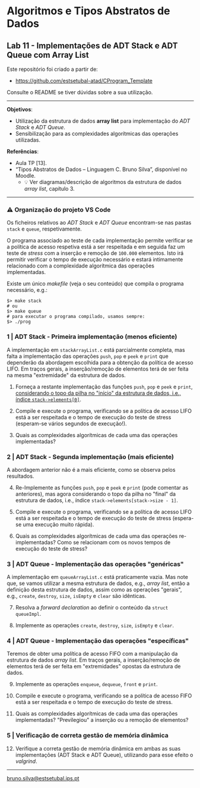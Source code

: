 # Algoritmos e Tipos Abstratos de Dados

## Lab 11 - Implementações de ADT Stack e ADT Queue com Array List

Este repositório foi criado a partir de:

- <https://github.com/estsetubal-atad/CProgram_Template> 

Consulte o README se tiver dúvidas sobre a sua utilização.

----

**Objetivos**:

- Utilização da estrutura de dados **array list** para implementação do *ADT Stack* e *ADT Queue*.
- Sensibilização para as complexidades algorítmicas das operações utilizadas.

**Referências**:

- Aula TP \[13\].
- “Tipos Abstratos de Dados – Linguagem C. Bruno Silva”, disponível no Moodle.
    - :bulb: Ver diagramas/descrição de algoritmos da estrutura de dados *array list*, capítulo 3.

---

### :warning: Organização do projeto VS Code

Os ficheiros relativos ao *ADT Stack* e *ADT Queue* encontram-se nas pastas `stack` e `queue`, respetivamente.  

O programa associado ao teste de cada implementação permite verificar se a política de acesso respetiva está a ser respeitada e em seguida faz um teste de *stress* com a inserção e remoção de `100.000` elementos. Isto irá permitir verificar o tempo de execução necessário e estará intimamente relacionado com a complexidade algorítmica das operações implementadas.  

Existe um único *makefile* (veja o seu conteúdo) que compila o programa necessário, e.g.:

```console
$> make stack
# ou
$> make queue
# para executar o programa compilado, usamos sempre:
$> ./prog
```

### 1 | ADT Stack - Primeira implementação (menos eficiente)

A implementação em `stackArrayList.c` está parcialmente completa, mas falta a implementação das operações `push`, `pop` e `peek` e `print` que dependerão da abordagem escolhida para a obtenção da política de acesso LIFO. Em traços gerais, a inserção/remoção de elementos terá de ser feita na mesma "extremidade" da estrutura de dados.

1. Forneça a restante implementação das funções `push`, `pop` e `peek` e `print`, <u>considerando o topo da pilha no "início" da estrutura de dados, i.e., índice `stack->elements[0]`</u>.

2. Compile e execute o programa, verificando se a política de acesso LIFO está a ser respeitada e o tempo de execução do teste de stress (esperam-se vários segundos de execução!).

3. Quais as complexidades algorítmicas de cada uma das operações implementadas?

### 2 | ADT Stack - Segunda implementação (mais eficiente)

A abordagem anterior não é a mais eficiente, como se observa pelos resultados.

4. Re-Implemente as funções `push`, `pop` e `peek` e `print` (pode comentar as anteriores), mas agora considerando o topo da pilha no "final" da estrutura de dados, i.e., índice `stack->elements[stack->size - 1]`.

5. Compile e execute o programa, verificando se a política de acesso LIFO está a ser respeitada e o tempo de execução do teste de stress (espera-se uma execução muito rápida).

6. Quais as complexidades algorítmicas de cada uma das operações re-implementadas? Como se relacionam com os novos tempos de execução do teste de stress?

### 3 | ADT Queue - Implementação das operações "genéricas"

A implementação em `queueArrayList.c` está praticamente vazia. Mas note que, se vamos utilizar a mesma estrutura de dados, e.g., *array list*, então a definição desta estrutura de dados, assim como as operações "gerais", e.g., `create`, `destroy`, `size`, `isEmpty` e `clear` são idênticas. 

7. Resolva a *forward declaration* ao definir o conteúdo da `struct queueImpl`.

8. Implemente as operações `create`, `destroy`, `size`, `isEmpty` e `clear`.

### 4 | ADT Queue - Implementação das operações "específicas"

Teremos de obter uma política de acesso FIFO com a manipulação da estrutura de dados *array list*. Em traços gerais, a inserção/remoção de elementos terá de ser feita em "extremidades" opostas da estrutura de dados.

9. Implemente as operações `enqueue`, `dequeue`, `front` e `print`.

10. Compile e execute o programa, verificando se a política de acesso FIFO está a ser respeitada e o tempo de execução do teste de stress.

11. Quais as complexidades algorítmicas de cada uma das operações implementadas? "Previlegiou" a inserção ou a remoção de elementos? 

### 5 | Verificação de correta gestão de memória dinâmica

12. Verifique a correta gestão de memória dinâmica em ambas as suas implementações (ADT Stack e ADT Queue), utilizando para esse efeito o *valgrind*.

---

<bruno.silva@estsetubal.ips.pt>